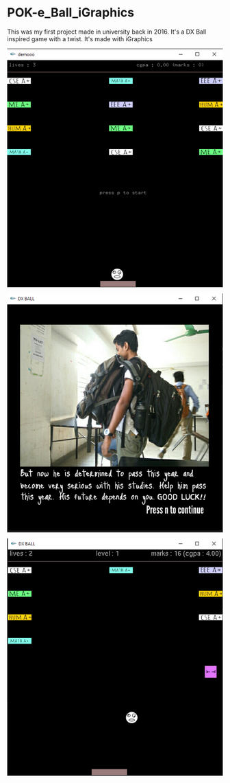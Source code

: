 # POK-e_Ball_iGraphics
This was my first project made in university back in 2016. It's a DX Ball inspired game with a twist. It's made with iGraphics

<p align="center"> 
    <img src="image/result.png" align="center"></img>
</p>
<p align="center"> 
    <img src="image/result2.png" align="center"></img>
</p>
<p align="center"> 
    <img src="image/result3.png" align="center"></img>
</p>